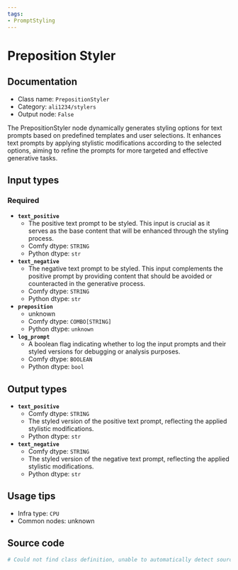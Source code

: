 ```yaml
---
tags:
- PromptStyling
---
```


# Preposition Styler
## Documentation
- Class name: `PrepositionStyler`
- Category: `ali1234/stylers`
- Output node: `False`

The PrepositionStyler node dynamically generates styling options for text prompts based on predefined templates and user selections. It enhances text prompts by applying stylistic modifications according to the selected options, aiming to refine the prompts for more targeted and effective generative tasks.
## Input types
### Required
- **`text_positive`**
    - The positive text prompt to be styled. This input is crucial as it serves as the base content that will be enhanced through the styling process.
    - Comfy dtype: `STRING`
    - Python dtype: `str`
- **`text_negative`**
    - The negative text prompt to be styled. This input complements the positive prompt by providing content that should be avoided or counteracted in the generative process.
    - Comfy dtype: `STRING`
    - Python dtype: `str`
- **`preposition`**
    - unknown
    - Comfy dtype: `COMBO[STRING]`
    - Python dtype: `unknown`
- **`log_prompt`**
    - A boolean flag indicating whether to log the input prompts and their styled versions for debugging or analysis purposes.
    - Comfy dtype: `BOOLEAN`
    - Python dtype: `bool`
## Output types
- **`text_positive`**
    - Comfy dtype: `STRING`
    - The styled version of the positive text prompt, reflecting the applied stylistic modifications.
    - Python dtype: `str`
- **`text_negative`**
    - Comfy dtype: `STRING`
    - The styled version of the negative text prompt, reflecting the applied stylistic modifications.
    - Python dtype: `str`
## Usage tips
- Infra type: `CPU`
- Common nodes: unknown


## Source code
```python
# Could not find class definition, unable to automatically detect source code
```
